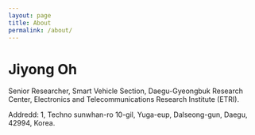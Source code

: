 ```yaml
---
layout: page
title: About
permalink: /about/
---
```



Jiyong Oh
=========

Senior Researcher,
Smart Vehicle Section,
Daegu-Gyeongbuk Research Center,
Electronics and Telecommunications Research Institute (ETRI).

Addredd: 1, Techno sunwhan-ro 10-gil, Yuga-eup, Dalseong-gun, Daegu, 42994, Korea.
